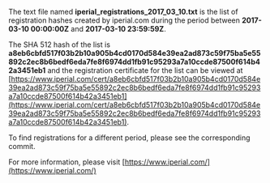 The text file named **iperial_registrations_2017_03_10.txt** is the list of registration hashes created by iperial.com during the period between **2017-03-10 00:00:00Z** and **2017-03-10 23:59:59Z**.

The SHA 512 hash of the list is **a8eb6cbfd517f03b2b10a905b4cd0170d584e39ea2ad873c59f75ba5e55892c2ec8b6bedf6eda7fe8f6974dd1fb91c95293a7a10ccde87500f614b42a3451eb1** and the registration certificate for the list can be viewed at [https://www.iperial.com/cert/a8eb6cbfd517f03b2b10a905b4cd0170d584e39ea2ad873c59f75ba5e55892c2ec8b6bedf6eda7fe8f6974dd1fb91c95293a7a10ccde87500f614b42a3451eb1](https://www.iperial.com/cert/a8eb6cbfd517f03b2b10a905b4cd0170d584e39ea2ad873c59f75ba5e55892c2ec8b6bedf6eda7fe8f6974dd1fb91c95293a7a10ccde87500f614b42a3451eb1).

To find registrations for a different period, please see the corresponding commit.

For more information, please visit [https://www.iperial.com/](https://www.iperial.com/)
